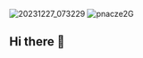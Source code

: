 ![20231227_073229](https://github.com/user-attachments/assets/1abd8751-c578-492f-961d-a273ba85de79)
![pnacze2G](https://github.com/user-attachments/assets/693f8fca-c418-4d5c-95e7-25d62ea3a90f)
## Hi there 👋

<!--
**CarlosAnjos2/CarlosAnjos2** is a ✨ _special_ ✨ repository because its `README.md` (this file) appears on your GitHub profile.

Here are some ideas to get you started:

- 🔭 I’m currently working on ...
- 🌱 I’m currently learning ...
- 👯 I’m looking to collaborate on ...
- 🤔 I’m looking for help with ...
- 💬 Ask me about ...
- 📫 How to reach me: ...
- 😄 Pronouns: ...
- ⚡ Fun fact: ...
-->

